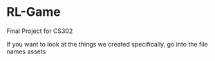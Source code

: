 # RL-Game
Final Project for CS302

If you want to look at the things we created specifically, go into the file names assets
